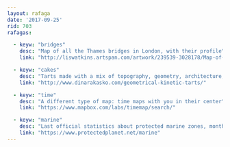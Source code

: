 ```yaml
---
layout: rafaga
date: '2017-09-25'
rid: 703
rafagas:

  - keyw: "bridges"
    desc: "Map of all the Thames bridges in London, with their profile"
    link: "http://liswatkins.artspan.com/artwork/239539-3028178/Map-of-bridges-over-the-Thames-in-London/Illustration/bridges-of-london.html"

  - keyw: "cakes"
    desc: "Tarts made with a mix of topography, geometry, architecture, and chocolate"
    link: "http://www.dinarakasko.com/geometrical-kinetic-tarts/"

  - keyw: "time"
    desc: "A different type of map: time maps with you in their center"
    link: "https://www.mapbox.com/labs/timemap/search/"

  - keyw: "marine"
    desc: "Last official statistics about protected marine zones, monthly updated"
    link: "https://www.protectedplanet.net/marine"
---
```

